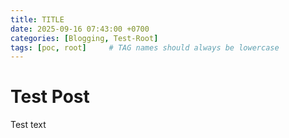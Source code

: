 ```yaml
---
title: TITLE
date: 2025-09-16 07:43:00 +0700
categories: [Blogging, Test-Root]
tags: [poc, root]     # TAG names should always be lowercase
---
```


# Test Post

Test text